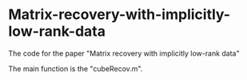 # Matrix-recovery-with-implicitly-low-rank-data
The code for the paper "Matrix recovery with implicitly low-rank data"

The main function is the "cubeRecov.m".
